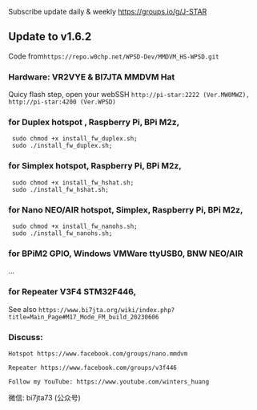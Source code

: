 Subscribe update daily & weekly https://groups.io/g/J-STAR

## Update to v1.6.2
Code from`https://repo.w0chp.net/WPSD-Dev/MMDVM_HS-WPSD.git`

### Hardware: VR2VYE & BI7JTA MMDVM Hat

Quicy flash step,  open your webSSH `http://pi-star:2222 (Ver.MW0MWZ), http://pi-star:4200 (Ver.WPSD)`

### for Duplex hotspot , Raspberry Pi, BPi M2z,
 
```sudo curl -OL https://github.com/VR2VYE/MMDVM_HS_firmware/releases/download/v1.6.1/install_fw_duplex.sh;
 sudo chmod +x install_fw_duplex.sh;
 sudo ./install_fw_duplex.sh;
```

### for Simplex hotspot, Raspberry Pi, BPi M2z,

```sudo curl -OL https://github.com/VR2VYE/MMDVM_HS_firmware/releases/download/v1.6.1/install_fw_hshat.sh;
 sudo chmod +x install_fw_hshat.sh;
 sudo ./install_fw_hshat.sh;
```


### for Nano NEO/AIR hotspot, Simplex, Raspberry Pi, BPi M2z,

```sudo curl -OL https://github.com/VR2VYE/MMDVM_HS_firmware/releases/download/v1.6.1/install_fw_nanohs.sh;
 sudo chmod +x install_fw_nanohs.sh;
 sudo ./install_fw_nanohs.sh;
```


### for BPiM2 GPIO, Windows VMWare ttyUSB0, BNW NEO/AIR

...

### for Repeater V3F4 STM32F446, 

See also `https://www.bi7jta.org/wiki/index.php?title=Main_Page#M17_Mode_FM_build_20230606`


### Discuss: 
  `Hotspot https://www.facebook.com/groups/nano.mmdvm`

  `Repeater https://www.facebook.com/groups/v3f446`

  `Follow my YouTube: https://www.youtube.com/winters_huang`

  微信: bi7jta73 (公众号)
